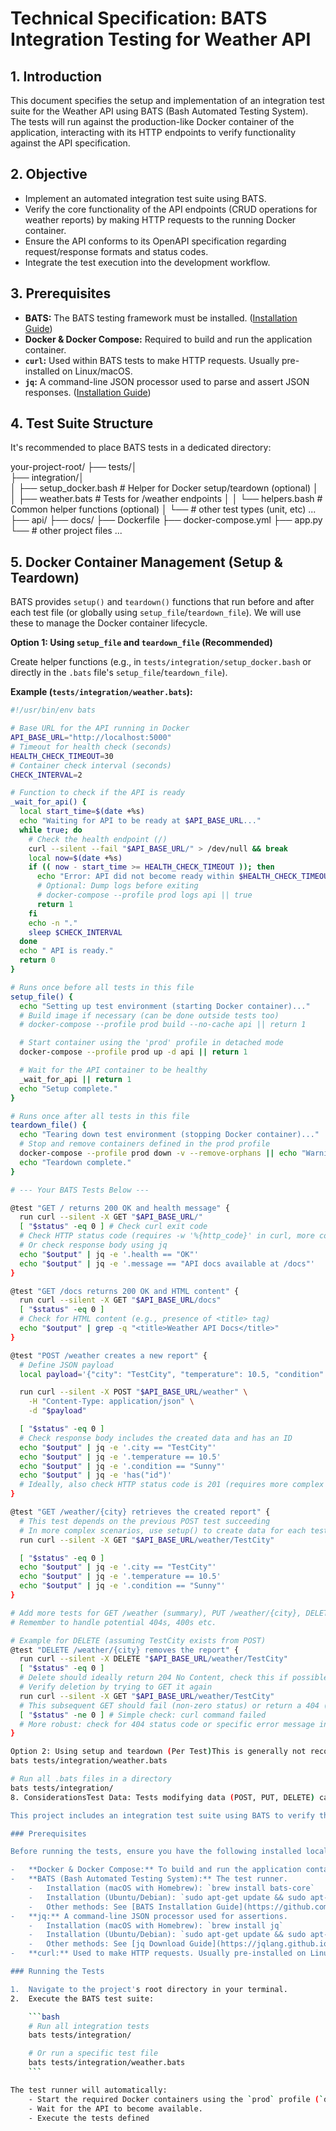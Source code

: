# Technical Specification: BATS Integration Testing for Weather API

## 1. Introduction

This document specifies the setup and implementation of an integration test suite for the Weather API using BATS (Bash Automated Testing System). The tests will run against the production-like Docker container of the application, interacting with its HTTP endpoints to verify functionality against the API specification.

## 2. Objective

-   Implement an automated integration test suite using BATS.
-   Verify the core functionality of the API endpoints (CRUD operations for weather reports) by making HTTP requests to the running Docker container.
-   Ensure the API conforms to its OpenAPI specification regarding request/response formats and status codes.
-   Integrate the test execution into the development workflow.

## 3. Prerequisites

-   **BATS:** The BATS testing framework must be installed. ([Installation Guide](https://github.com/bats-core/bats-core#installation))
-   **Docker & Docker Compose:** Required to build and run the application container.
-   **`curl`:** Used within BATS tests to make HTTP requests. Usually pre-installed on Linux/macOS.
-   **`jq`:** A command-line JSON processor used to parse and assert JSON responses. ([Installation Guide](https://jqlang.github.io/jq/download/))

## 4. Test Suite Structure

It's recommended to place BATS tests in a dedicated directory:

your-project-root/
├── tests/│   
├── integration/│   
│               ├── setup_docker.bash  # Helper for Docker setup/teardown (optional)
│               │   ├── weather.bats       # Tests for /weather endpoints
│               │   └── helpers.bash       # Common helper functions (optional)
│               └── # other test types (unit, etc) ...
├── api/
├── docs/
├── Dockerfile
├── docker-compose.yml
├── app.py
└── # other project files ...

## 5. Docker Container Management (Setup & Teardown)

BATS provides `setup()` and `teardown()` functions that run before and after each test file (or globally using `setup_file`/`teardown_file`). We will use these to manage the Docker container lifecycle.

**Option 1: Using `setup_file` and `teardown_file` (Recommended)**

Create helper functions (e.g., in `tests/integration/setup_docker.bash` or directly in the `.bats` file's `setup_file`/`teardown_file`).

**Example (`tests/integration/weather.bats`):**

```bash
#!/usr/bin/env bats

# Base URL for the API running in Docker
API_BASE_URL="http://localhost:5000"
# Timeout for health check (seconds)
HEALTH_CHECK_TIMEOUT=30
# Container check interval (seconds)
CHECK_INTERVAL=2

# Function to check if the API is ready
_wait_for_api() {
  local start_time=$(date +%s)
  echo "Waiting for API to be ready at $API_BASE_URL..."
  while true; do
    # Check the health endpoint (/)
    curl --silent --fail "$API_BASE_URL/" > /dev/null && break
    local now=$(date +%s)
    if (( now - start_time >= HEALTH_CHECK_TIMEOUT )); then
      echo "Error: API did not become ready within $HEALTH_CHECK_TIMEOUT seconds."
      # Optional: Dump logs before exiting
      # docker-compose --profile prod logs api || true
      return 1
    fi
    echo -n "."
    sleep $CHECK_INTERVAL
  done
  echo " API is ready."
  return 0
}

# Runs once before all tests in this file
setup_file() {
  echo "Setting up test environment (starting Docker container)..."
  # Build image if necessary (can be done outside tests too)
  # docker-compose --profile prod build --no-cache api || return 1

  # Start container using the 'prod' profile in detached mode
  docker-compose --profile prod up -d api || return 1

  # Wait for the API container to be healthy
  _wait_for_api || return 1
  echo "Setup complete."
}

# Runs once after all tests in this file
teardown_file() {
  echo "Tearing down test environment (stopping Docker container)..."
  # Stop and remove containers defined in the prod profile
  docker-compose --profile prod down -v --remove-orphans || echo "Warning: Docker teardown failed."
  echo "Teardown complete."
}

# --- Your BATS Tests Below ---

@test "GET / returns 200 OK and health message" {
  run curl --silent -X GET "$API_BASE_URL/"
  [ "$status" -eq 0 ] # Check curl exit code
  # Check HTTP status code (requires -w '%{http_code}' in curl, more complex)
  # Or check response body using jq
  echo "$output" | jq -e '.health == "OK"'
  echo "$output" | jq -e '.message == "API docs available at /docs"'
}

@test "GET /docs returns 200 OK and HTML content" {
  run curl --silent -X GET "$API_BASE_URL/docs"
  [ "$status" -eq 0 ]
  # Check for HTML content (e.g., presence of <title> tag)
  echo "$output" | grep -q "<title>Weather API Docs</title>"
}

@test "POST /weather creates a new report" {
  # Define JSON payload
  local payload='{"city": "TestCity", "temperature": 10.5, "condition": "Sunny", "timestamp": "2025-04-27T10:00:00Z"}'

  run curl --silent -X POST "$API_BASE_URL/weather" \
    -H "Content-Type: application/json" \
    -d "$payload"

  [ "$status" -eq 0 ]
  # Check response body includes the created data and has an ID
  echo "$output" | jq -e '.city == "TestCity"'
  echo "$output" | jq -e '.temperature == 10.5'
  echo "$output" | jq -e '.condition == "Sunny"'
  echo "$output" | jq -e 'has("id")'
  # Ideally, also check HTTP status code is 201 (requires more complex curl/parsing)
}

@test "GET /weather/{city} retrieves the created report" {
  # This test depends on the previous POST test succeeding
  # In more complex scenarios, use setup() to create data for each test
  run curl --silent -X GET "$API_BASE_URL/weather/TestCity"

  [ "$status" -eq 0 ]
  echo "$output" | jq -e '.city == "TestCity"'
  echo "$output" | jq -e '.temperature == 10.5'
  echo "$output" | jq -e '.condition == "Sunny"'
}

# Add more tests for GET /weather (summary), PUT /weather/{city}, DELETE /weather/{city}
# Remember to handle potential 404s, 400s etc.

# Example for DELETE (assuming TestCity exists from POST)
@test "DELETE /weather/{city} removes the report" {
  run curl --silent -X DELETE "$API_BASE_URL/weather/TestCity"
  [ "$status" -eq 0 ]
  # Delete should ideally return 204 No Content, check this if possible
  # Verify deletion by trying to GET it again
  run curl --silent -X GET "$API_BASE_URL/weather/TestCity"
  # This subsequent GET should fail (non-zero status) or return a 404 (check body)
  [ "$status" -ne 0 ] # Simple check: curl command failed
  # More robust: check for 404 status code or specific error message in output
}

Option 2: Using setup and teardown (Per Test)This is generally not recommended for integration tests involving Docker containers, as starting/stopping the container for every single test (@test) is extremely slow. Use setup_file/teardown_file instead.6. Writing TestsUse run <command> to execute commands like curl.Check the $status variable (exit code of run): [ "$status" -eq 0 ] for success.Check the $output variable (stdout of run).Use jq with the -e flag (exit code based on boolean result) for easy assertions on JSON content: echo "$output" | jq -e '.key == "value"'.Structure tests logically, often following CRUD operations.Consider edge cases and error responses (404, 400).7. Running the TestsNavigate to your project root directory in the terminal.Execute the BATS tests:# Run a specific test file
bats tests/integration/weather.bats

# Run all .bats files in a directory
bats tests/integration/
8. ConsiderationsTest Data: Tests modifying data (POST, PUT, DELETE) can interfere with each other. Consider strategies like:Unique identifiers per test run.Using setup()/teardown() (if faster setup is possible, e.g., API calls instead of Docker restart) to create/delete test-specific data.Running DELETE tests last.HTTP Status Codes: Reliably checking HTTP status codes in BATS with curl often requires parsing the output differently (e.g., using -w '%{http_code}' -o /dev/null) which makes tests more complex. Checking the response body content is often sufficient for basic verification.Production Profile: Ensure the setup_file uses docker-compose --profile prod up to test the Gunicorn environment, not the Flask development server.Build Step: Decide whether to include docker-compose build in the setup_file or run it separately before executing tests.9. Expected OutcomeA reliable integration test suite that can be run automatically.Increased confidence in the API's functionality and adherence to its contract.Faster feedback during development compared to manual testing.10. README Documentation UpdateThe main project README.md file should be updated to include instructions for running the integration tests. Add a new section similar to the following:## Testing

This project includes an integration test suite using BATS to verify the API endpoints against the running Docker container.

### Prerequisites

Before running the tests, ensure you have the following installed locally:

-   **Docker & Docker Compose:** To build and run the application container. ([Install Docker](https://docs.docker.com/get-docker/), [Install Docker Compose](https://docs.docker.com/compose/install/))
-   **BATS (Bash Automated Testing System):** The test runner.
    -   Installation (macOS with Homebrew): `brew install bats-core`
    -   Installation (Ubuntu/Debian): `sudo apt-get update && sudo apt-get install bats`
    -   Other methods: See [BATS Installation Guide](https://github.com/bats-core/bats-core#installation)
-   **jq:** A command-line JSON processor used for assertions.
    -   Installation (macOS with Homebrew): `brew install jq`
    -   Installation (Ubuntu/Debian): `sudo apt-get update && sudo apt-get install jq`
    -   Other methods: See [jq Download Guide](https://jqlang.github.io/jq/download/)
-   **curl:** Used to make HTTP requests. Usually pre-installed on Linux/macOS.

### Running the Tests

1.  Navigate to the project's root directory in your terminal.
2.  Execute the BATS test suite:

    ```bash
    # Run all integration tests
    bats tests/integration/

    # Or run a specific test file
    bats tests/integration/weather.bats
    ```

The test runner will automatically:
    - Start the required Docker containers using the `prod` profile (`docker-compose --profile prod up -d`).
    - Wait for the API to become available.
    - Execute the tests defined
